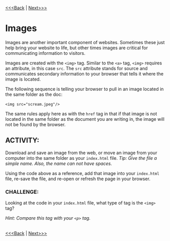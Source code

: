 [<<<Back](links.md) | [Next>>>](conventions.md)

# Images

Images are another important component of websites. Sometimes these just help bring your website to life, but other times images are critical for communicating information to visitors. 

Images are created with the `<img>` tag. Similar to the `<a>` tag, `<img>` requires an attribute, in this case `src`. The `src` attribute stands for source and communicates secondary information to your browser that tells it where the image is located. 

The following sequence is telling your browser to pull in an image located in the same folder as the doc: 

	<img src="scream.jpeg"/>

The same rules apply here as with the `href` tag in that if that image is not located in the same folder as the document you are writing in, the image will not be found by the browser.

## ACTIVITY:
Download and save an image from the web, or move an image from your computer into the same folder as your `index.html` file. *Tip: Give the file a simple name. Also, the name can not have spaces.* 

Using the code above as a reference, add that image into your `index.html` file, re-save the file, and re-open or refresh the page in your browser. 

### CHALLENGE: 
Looking at the code in your `index.html` file, what type of tag is the `<img>` tag? 

*Hint: Compare this tag with your `<p>` tag.*
<br/>
<br/>

[<<<Back](links.md) | [Next>>>](conventions.md)